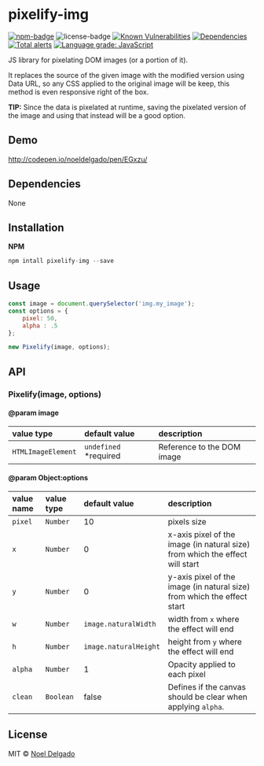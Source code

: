 # pixelify-img
[![npm-badge](https://img.shields.io/npm/v/pixelify-img.svg)](https://www.npmjs.com/package/pixelify-img)
![license-badge](https://img.shields.io/npm/l/pixelify-img.svg)
[![Known Vulnerabilities](https://snyk.io/test/npm/pixelify-img/badge.svg)](https://snyk.io/test/npm/pixelify-img)
[![Dependencies](https://img.shields.io/david/noeldelgado/pixelify-img.svg)](https://david-dm.org/noeldelgado/pixelify-img)
[![Total alerts](https://img.shields.io/lgtm/alerts/g/noeldelgado/pixelify-img.svg?logo=lgtm&logoWidth=18)](https://lgtm.com/projects/g/noeldelgado/pixelify-img/alerts/)
[![Language grade: JavaScript](https://img.shields.io/lgtm/grade/javascript/g/noeldelgado/pixelify-img.svg?logo=lgtm&logoWidth=18)](https://lgtm.com/projects/g/noeldelgado/pixelify-img/context:javascript)

JS library for pixelating DOM images (or a portion of it).

It replaces the source of the given image with the modified version using Data URL, so any CSS applied to the original image will be keep, this method is even responsive right of the box.

**TIP:** Since the data is pixelated at runtime, saving the pixelated version of the image and using that instead will be a good option.

## Demo
http://codepen.io/noeldelgado/pen/EGxzu/

## Dependencies
None

## Installation
**NPM**

```js
npm intall pixelify-img --save
```

## Usage
```js
const image = document.querySelector('img.my_image');
const options = {
    pixel: 50,
    alpha : .5
};

new Pixelify(image, options);
```

## API
### Pixelify(image, options)
#### @param image
| value type | default value | description |
|:--|:--|:--|
| `HTMLImageElement` | `undefined` *required | Reference to the DOM image |

#### @param Object:options
| value name | value type | default value | description |
|:--|:--|:--|:--|
| `pixel` | `Number` | 10 | pixels size |
| `x` | `Number` | 0 | x-axis pixel of the image (in natural size) from which the effect will start |
| `y` | `Number` | 0 | y-axis pixel of the image (in natural size) from which the effect start |
| `w` | `Number` | `image.naturalWidth` | width from `x` where the effect will end |
| `h` | `Number` | `image.naturalHeight` | height from `y` where the effect will end |
| `alpha` | `Number` | 1 | Opacity applied to each pixel |
| `clean` | `Boolean` | false | Defines if the canvas should be clear when applying `alpha`. |

## License
MIT © [Noel Delgado](https://pixelia.me/)
